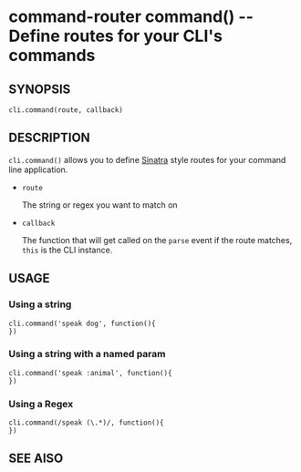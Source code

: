 command-router command() -- Define routes for your CLI's commands
=================================================================

## SYNOPSIS

    cli.command(route, callback)

## DESCRIPTION

`cli.command()` allows you to define [Sinatra][sinatra] style routes for your command line application.

* `route`

    The string or regex you want to match on

* `callback`

    The function that will get called on the `parse` event if the route matches, `this` is the CLI instance.

## USAGE

### Using a string

    cli.command('speak dog', function(){
    })

### Using a string with a named param

    cli.command('speak :animal', function(){
    })

### Using a Regex

    cli.command(/speak (\.*)/, function(){
    })

## SEE AlSO

[sinatra]: http://www.sinatrarb.com/
